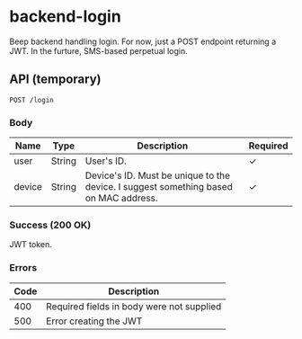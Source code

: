 # backend-login

Beep backend handling login. For now, just a POST endpoint returning a JWT. In the furture, SMS-based perpetual login.

## API (temporary)

```
POST /login
```

### Body

| Name | Type | Description | Required |
| ---- | ---- | ----------- | -------- |
| user | String | User's ID. | ✓ |
| device | String | Device's ID. Must be unique to the device. I suggest something based on MAC address. | ✓ |

### Success (200 OK)

JWT token.

### Errors

| Code | Description |
| ---- | ----------- |
| 400 | Required fields in body were not supplied |
| 500 | Error creating the JWT |
